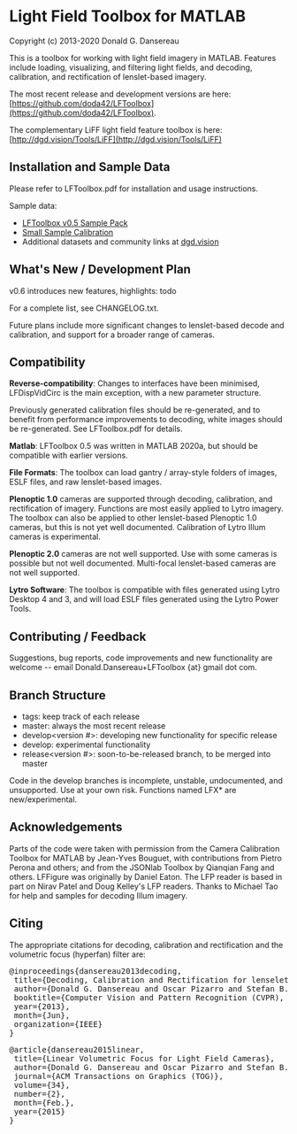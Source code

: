 # Light Field Toolbox for MATLAB

Copyright (c) 2013-2020 Donald G. Dansereau

This is a toolbox for working with light field imagery in MATLAB. Features include loading, visualizing, and filtering light fields, and decoding, calibration, and rectification of lenslet-based imagery.

The most recent release and development versions are here: [https://github.com/doda42/LFToolbox](https://github.com/doda42/LFToolbox).

The complementary LiFF light field feature toolbox is here: [http://dgd.vision/Tools/LiFF](http://dgd.vision/Tools/LiFF)

## Installation and Sample Data
Please refer to LFToolbox.pdf for installation and usage instructions.

Sample data:

* [LFToolbox v0.5 Sample Pack](http://www-personal.acfr.usyd.edu.au/donald/LFToolbox0.5_Samples.zip)
* [Small Sample Calibration](http://www-personal.acfr.usyd.edu.au/ddan1654/PlenCalSmallExample.zip)
* Additional datasets and community links at [dgd.vision](http://dgd.vision/Tools/LFToolbox)

## What's New / Development Plan
v0.6 introduces new features, highlights: todo

For a complete list, see CHANGELOG.txt.

Future plans include more significant changes to lenslet-based decode and calibration, and support for a broader range of cameras.

## Compatibility

**Reverse-compatibility**: Changes to interfaces have been minimised, LFDispVidCirc is the main exception, with a new parameter structure.

Previously generated calibration files should be re-generated, and to benefit from performance improvements to decoding, white images should be re-generated. See LFToolbox.pdf for details.

**Matlab**: LFToolbox 0.5 was written in MATLAB 2020a, but should be compatible with earlier versions.

**File Formats**: The toolbox can load gantry / array-style folders of images, ESLF files, and raw lenslet-based images.

**Plenoptic 1.0** cameras are supported through decoding, calibration, and rectification of imagery. Functions are most easily applied to Lytro imagery. The toolbox can also be applied to other lenslet-based Plenoptic 1.0 cameras, but this is not yet well documented. Calibration of Lytro Illum cameras is experimental.

**Plenoptic 2.0** cameras are not well supported. Use with some cameras is possible but not well documented. Multi-focal lenslet-based cameras are not well supported.

**Lytro Software**: The toolbox is compatible with files generated using Lytro Desktop 4 and 3, and will load ESLF files generated using the Lytro Power Tools.

## Contributing / Feedback
Suggestions, bug reports, code improvements and new functionality are welcome -- email Donald.Dansereau+LFToolbox {at} gmail dot com.

## Branch Structure
* tags: keep track of each release
* master: always the most recent release
* develop<version #>: developing new functionality for specific release
* develop: experimental functionality
* release<version #>: soon-to-be-released branch, to be merged into master

Code in the develop branches is incomplete, unstable, undocumented, and unsupported. Use at your own risk. Functions named LFX* are new/experimental.

## Acknowledgements
Parts of the code were taken with permission from the Camera Calibration Toolbox for MATLAB by Jean-Yves Bouguet, with contributions from Pietro Perona and others; and from the JSONlab Toolbox by Qianqian Fang and others. LFFigure was originally by Daniel Eaton. The LFP reader is based in part on Nirav Patel and Doug Kelley's LFP readers. Thanks to Michael Tao for help and samples for decoding Illum imagery.

## Citing
The appropriate citations for decoding, calibration and rectification and the volumetric focus (hyperfan) filter are:

<pre>@inproceedings{dansereau2013decoding,
 title={Decoding, Calibration and Rectification for lenselet-Based Plenoptic Cameras},
 author={Donald G. Dansereau and Oscar Pizarro and Stefan B. Williams},
 booktitle={Computer Vision and Pattern Recognition (CVPR), IEEE Conference on},
 year={2013},
 month={Jun},
 organization={IEEE}
}</pre>

<pre>@article{dansereau2015linear, 
 title={Linear Volumetric Focus for Light Field Cameras},
 author={Donald G. Dansereau and Oscar Pizarro and Stefan B. Williams},
 journal={ACM Transactions on Graphics (TOG)},
 volume={34},
 number={2},
 month={Feb.},
 year={2015}
}</pre>

